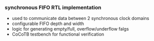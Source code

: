 
### synchronous FIFO RTL implementation


- used to communicate data between 2 synchronous clock domains
- configurable FIFO depth and width
- logic for generating empty/full, overflow/underflow falgs
- CoCoTB testbench for functional verification

